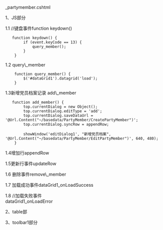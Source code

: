\_partymember.cshtml

1、JS部分

1.1    //键盘事件function keydown\(\)

```
   function keydown() {
        if (event.keyCode == 13) {
            query_member();
        }
    }
```

1.2 query\\_member

```
    function query_member() {
        $('#dataGrid1').datagrid('load');
    }
```

1.3新增党员档案记录 add\\_member

```
   function add_member() {
        top.currentDialog = new Object();
        top.currentDialog.editType = 'add';
        top.currentDialog.saveDataUrl = '@Url.Content("~/basedata/PartyMember/CreatePartyMember")';
        top.currentDialog.syncRow = appendRow;

        showWindow('editDialog1', "新增党员档案", '@Url.Content("~/basedata/PartyMember/EditPartyMember")', 640, 480);
    }
```

1.4增加行appendRow

1.5更新行事件updateRow

1.6 删除事件remove\\_member

1.7 加载成功事件dataGrid1\_onLoadSuccess

1.8    //加载失败事件  
dataGrid1\_onLoadError

2、table部

3、toolbar1部分


